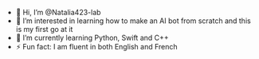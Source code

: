 - 👋 Hi, I’m @Natalia423-lab
- 👀 I’m interested in learning how to make an AI bot from scratch and this is my first go at it 
- 🌱 I’m currently learning Python, Swift and C++
- ⚡ Fun fact: I am fluent in both English and French 
